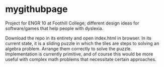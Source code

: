 # mygithubpage

Project for ENGR 10 at Foothill College; different design ideas for software/games that help people with dyslexia.

Download the repo in its entirety and open index.html in browser. In its current state, it is a sliding puzzle in which the tiles are steps to solving an algebra problem. Arrange them correctly to solve the puzzle. Implementation is currently primitive, and of course this would be more useful with complex math problems that necessitate certain approaches.
